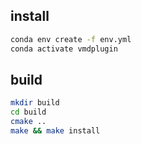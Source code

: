 ## install
```bash
conda env create -f env.yml
conda activate vmdplugin

```

## build
```bash
mkdir build
cd build
cmake ..
make && make install    
```

